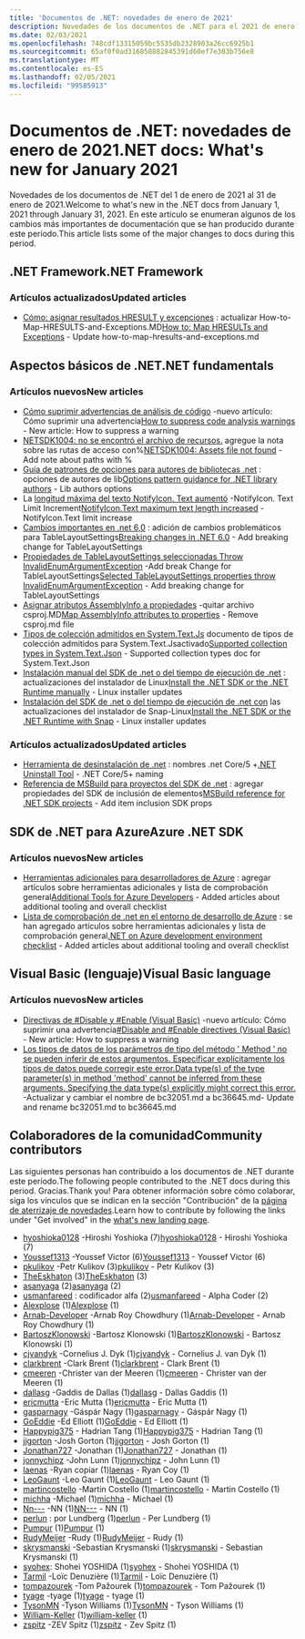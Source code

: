 ```yaml
---
title: 'Documentos de .NET: novedades de enero de 2021'
description: Novedades de los documentos de .NET para el 2021 de enero.
ms.date: 02/03/2021
ms.openlocfilehash: 748cdf13315059bc5535db2328903a26cc6925b1
ms.sourcegitcommit: 65af0f0ad316858882845391d60ef7e303b756e8
ms.translationtype: MT
ms.contentlocale: es-ES
ms.lasthandoff: 02/05/2021
ms.locfileid: "99585913"
---
```

# <a name="net-docs-whats-new-for-january-2021"></a><span data-ttu-id="2223e-103">Documentos de .NET: novedades de enero de 2021</span><span class="sxs-lookup"><span data-stu-id="2223e-103">.NET docs: What's new for January 2021</span></span>

<span data-ttu-id="2223e-104">Novedades de los documentos de .NET del 1 de enero de 2021 al 31 de enero de 2021.</span><span class="sxs-lookup"><span data-stu-id="2223e-104">Welcome to what's new in the .NET docs from January 1, 2021 through January 31, 2021.</span></span> <span data-ttu-id="2223e-105">En este artículo se enumeran algunos de los cambios más importantes de documentación que se han producido durante este período.</span><span class="sxs-lookup"><span data-stu-id="2223e-105">This article lists some of the major changes to docs during this period.</span></span>

## <a name="net-framework"></a><span data-ttu-id="2223e-106">.NET Framework</span><span class="sxs-lookup"><span data-stu-id="2223e-106">.NET Framework</span></span>

### <a name="updated-articles"></a><span data-ttu-id="2223e-107">Artículos actualizados</span><span class="sxs-lookup"><span data-stu-id="2223e-107">Updated articles</span></span>

- <span data-ttu-id="2223e-108">[Cómo: asignar resultados HRESULT y excepciones](../framework/interop/how-to-map-hresults-and-exceptions.md) : actualizar How-to-Map-HRESULTS-and-Exceptions.MD</span><span class="sxs-lookup"><span data-stu-id="2223e-108">[How to: Map HRESULTs and Exceptions](../framework/interop/how-to-map-hresults-and-exceptions.md) - Update how-to-map-hresults-and-exceptions.md</span></span>

## <a name="net-fundamentals"></a><span data-ttu-id="2223e-109">Aspectos básicos de .NET</span><span class="sxs-lookup"><span data-stu-id="2223e-109">.NET fundamentals</span></span>

### <a name="new-articles"></a><span data-ttu-id="2223e-110">Artículos nuevos</span><span class="sxs-lookup"><span data-stu-id="2223e-110">New articles</span></span>

- <span data-ttu-id="2223e-111">[Cómo suprimir advertencias de análisis de código](../fundamentals/code-analysis/suppress-warnings.md) -nuevo artículo: Cómo suprimir una advertencia</span><span class="sxs-lookup"><span data-stu-id="2223e-111">[How to suppress code analysis warnings](../fundamentals/code-analysis/suppress-warnings.md) - New article: How to suppress a warning</span></span>
- <span data-ttu-id="2223e-112">[NETSDK1004: no se encontró el archivo de recursos.](../core/tools/sdk-errors/netsdk1004.md) agregue la nota sobre las rutas de acceso con%</span><span class="sxs-lookup"><span data-stu-id="2223e-112">[NETSDK1004: Assets file not found](../core/tools/sdk-errors/netsdk1004.md) - Add note about paths with %</span></span>
- <span data-ttu-id="2223e-113">[Guía de patrones de opciones para autores de bibliotecas .net](../core/extensions/options-library-authors.md) : opciones de autores de lib</span><span class="sxs-lookup"><span data-stu-id="2223e-113">[Options pattern guidance for .NET library authors](../core/extensions/options-library-authors.md) - Lib authors options</span></span>
- <span data-ttu-id="2223e-114">La [longitud máxima del texto NotifyIcon. Text aumentó](../core/compatibility/windows-forms/6.0/notifyicon-text-max-text-length-increased.md) -NotifyIcon. Text Limit Increment</span><span class="sxs-lookup"><span data-stu-id="2223e-114">[NotifyIcon.Text maximum text length increased](../core/compatibility/windows-forms/6.0/notifyicon-text-max-text-length-increased.md) - NotifyIcon.Text limit increase</span></span>
- <span data-ttu-id="2223e-115">[Cambios importantes en .net 6,0](../core/compatibility/6.0.md) : adición de cambios problemáticos para TableLayoutSettings</span><span class="sxs-lookup"><span data-stu-id="2223e-115">[Breaking changes in .NET 6.0](../core/compatibility/6.0.md) - Add breaking change for TableLayoutSettings</span></span>
- <span data-ttu-id="2223e-116">[Propiedades de TableLayoutSettings seleccionadas Throw InvalidEnumArgumentException](../core/compatibility/windows-forms/6.0/tablelayoutsettings-apis-throw-invalidenumargumentexception.md) -Add break Change for TableLayoutSettings</span><span class="sxs-lookup"><span data-stu-id="2223e-116">[Selected TableLayoutSettings properties throw InvalidEnumArgumentException](../core/compatibility/windows-forms/6.0/tablelayoutsettings-apis-throw-invalidenumargumentexception.md) - Add breaking change for TableLayoutSettings</span></span>
- <span data-ttu-id="2223e-117">[Asignar atributos AssemblyInfo a propiedades](../core/migration/assembly-info.md) -quitar archivo csproj.MD</span><span class="sxs-lookup"><span data-stu-id="2223e-117">[Map AssemblyInfo attributes to properties](../core/migration/assembly-info.md) - Remove csproj.md file</span></span>
- <span data-ttu-id="2223e-118">[Tipos de colección admitidos en System.Text.Js](../standard/serialization/system-text-json-supported-collection-types.md) documento de tipos de colección admitidos para System.Text.Jsactivado</span><span class="sxs-lookup"><span data-stu-id="2223e-118">[Supported collection types in System.Text.Json](../standard/serialization/system-text-json-supported-collection-types.md) - Supported collection types doc for System.Text.Json</span></span>
- <span data-ttu-id="2223e-119">[Instalación manual del SDK de .net o del tiempo de ejecución de .net](../core/install/linux-scripted-manual.md) : actualizaciones del instalador de Linux</span><span class="sxs-lookup"><span data-stu-id="2223e-119">[Install the .NET SDK or the .NET Runtime manually](../core/install/linux-scripted-manual.md) - Linux installer updates</span></span>
- <span data-ttu-id="2223e-120">[Instalación del SDK de .net o del tiempo de ejecución de .net con](../core/install/linux-snap.md) las actualizaciones del instalador de Snap-Linux</span><span class="sxs-lookup"><span data-stu-id="2223e-120">[Install the .NET SDK or the .NET Runtime with Snap](../core/install/linux-snap.md) - Linux installer updates</span></span>

### <a name="updated-articles"></a><span data-ttu-id="2223e-121">Artículos actualizados</span><span class="sxs-lookup"><span data-stu-id="2223e-121">Updated articles</span></span>

- <span data-ttu-id="2223e-122">[Herramienta de desinstalación de .net](../core/additional-tools/uninstall-tool.md) : nombres .net Core/5 +</span><span class="sxs-lookup"><span data-stu-id="2223e-122">[.NET Uninstall Tool](../core/additional-tools/uninstall-tool.md) - .NET Core/5+ naming</span></span>
- <span data-ttu-id="2223e-123">[Referencia de MSBuild para proyectos del SDK de .net](../core/project-sdk/msbuild-props.md) : agregar propiedades del SDK de inclusión de elementos</span><span class="sxs-lookup"><span data-stu-id="2223e-123">[MSBuild reference for .NET SDK projects](../core/project-sdk/msbuild-props.md) - Add item inclusion SDK props</span></span>

## <a name="azure-net-sdk"></a><span data-ttu-id="2223e-124">SDK de .NET para Azure</span><span class="sxs-lookup"><span data-stu-id="2223e-124">Azure .NET SDK</span></span>

### <a name="new-articles"></a><span data-ttu-id="2223e-125">Artículos nuevos</span><span class="sxs-lookup"><span data-stu-id="2223e-125">New articles</span></span>

- <span data-ttu-id="2223e-126">[Herramientas adicionales para desarrolladores de Azure](../azure/azure-tools.md) : agregar artículos sobre herramientas adicionales y lista de comprobación general</span><span class="sxs-lookup"><span data-stu-id="2223e-126">[Additional Tools for Azure Developers](../azure/azure-tools.md) - Added articles about additional tooling and overall checklist</span></span>
- <span data-ttu-id="2223e-127">[Lista de comprobación de .net en el entorno de desarrollo de Azure](../azure/dotnet-dev-env-checklist.md) : se han agregado artículos sobre herramientas adicionales y lista de comprobación general</span><span class="sxs-lookup"><span data-stu-id="2223e-127">[.NET on Azure development environment checklist](../azure/dotnet-dev-env-checklist.md) - Added articles about additional tooling and overall checklist</span></span>

## <a name="visual-basic-language"></a><span data-ttu-id="2223e-128">Visual Basic (lenguaje)</span><span class="sxs-lookup"><span data-stu-id="2223e-128">Visual Basic language</span></span>

### <a name="new-articles"></a><span data-ttu-id="2223e-129">Artículos nuevos</span><span class="sxs-lookup"><span data-stu-id="2223e-129">New articles</span></span>

- <span data-ttu-id="2223e-130">[Directivas de #Disable y #Enable (Visual Basic)](../visual-basic/language-reference/directives/disable-enable.md) -nuevo artículo: Cómo suprimir una advertencia</span><span class="sxs-lookup"><span data-stu-id="2223e-130">[#Disable and #Enable directives (Visual Basic)](../visual-basic/language-reference/directives/disable-enable.md) - New article: How to suppress a warning</span></span>
- [<span data-ttu-id="2223e-131">Los tipos de datos de los parámetros de tipo del método ' Method ' no se pueden inferir de estos argumentos. Especificar explícitamente los tipos de datos puede corregir este error.</span><span class="sxs-lookup"><span data-stu-id="2223e-131">Data type(s) of the type parameter(s) in method 'method' cannot be inferred from these arguments. Specifying the data type(s) explicitly might correct this error.</span></span>](../visual-basic/language-reference/error-messages/bc36645.md) <span data-ttu-id="2223e-132">-Actualizar y cambiar el nombre de bc32051.md a bc36645.md</span><span class="sxs-lookup"><span data-stu-id="2223e-132">- Update and rename bc32051.md to bc36645.md</span></span>

## <a name="community-contributors"></a><span data-ttu-id="2223e-133">Colaboradores de la comunidad</span><span class="sxs-lookup"><span data-stu-id="2223e-133">Community contributors</span></span>

<span data-ttu-id="2223e-134">Las siguientes personas han contribuido a los documentos de .NET durante este período.</span><span class="sxs-lookup"><span data-stu-id="2223e-134">The following people contributed to the .NET docs during this period.</span></span> <span data-ttu-id="2223e-135">Gracias.</span><span class="sxs-lookup"><span data-stu-id="2223e-135">Thank you!</span></span> <span data-ttu-id="2223e-136">Para obtener información sobre cómo colaborar, siga los vínculos que se indican en la sección "Contribución" de la [página de aterrizaje de novedades](index.yml).</span><span class="sxs-lookup"><span data-stu-id="2223e-136">Learn how to contribute by following the links under "Get involved" in the [what's new landing page](index.yml).</span></span>

- <span data-ttu-id="2223e-137">[hyoshioka0128](https://github.com/hyoshioka0128) -Hiroshi Yoshioka (7)</span><span class="sxs-lookup"><span data-stu-id="2223e-137">[hyoshioka0128](https://github.com/hyoshioka0128) - Hiroshi Yoshioka (7)</span></span>
- <span data-ttu-id="2223e-138">[Youssef1313](https://github.com/Youssef1313) -Youssef Victor (6)</span><span class="sxs-lookup"><span data-stu-id="2223e-138">[Youssef1313](https://github.com/Youssef1313) - Youssef Victor (6)</span></span>
- <span data-ttu-id="2223e-139">[pkulikov](https://github.com/pkulikov) -Petr Kulikov (3)</span><span class="sxs-lookup"><span data-stu-id="2223e-139">[pkulikov](https://github.com/pkulikov) - Petr Kulikov (3)</span></span>
- <span data-ttu-id="2223e-140">[TheEskhaton](https://github.com/TheEskhaton) (3)</span><span class="sxs-lookup"><span data-stu-id="2223e-140">[TheEskhaton](https://github.com/TheEskhaton) (3)</span></span>
- <span data-ttu-id="2223e-141">[asanyaga](https://github.com/asanyaga) (2)</span><span class="sxs-lookup"><span data-stu-id="2223e-141">[asanyaga](https://github.com/asanyaga) (2)</span></span>
- <span data-ttu-id="2223e-142">[usmanfareed](https://github.com/usmanfareed) : codificador alfa (2)</span><span class="sxs-lookup"><span data-stu-id="2223e-142">[usmanfareed](https://github.com/usmanfareed) - Alpha Coder (2)</span></span>
- <span data-ttu-id="2223e-143">[Alexplose](https://github.com/Alexplose) (1)</span><span class="sxs-lookup"><span data-stu-id="2223e-143">[Alexplose](https://github.com/Alexplose) (1)</span></span>
- <span data-ttu-id="2223e-144">[Arnab-Developer](https://github.com/Arnab-Developer) -Arnab Roy Chowdhury (1)</span><span class="sxs-lookup"><span data-stu-id="2223e-144">[Arnab-Developer](https://github.com/Arnab-Developer) - Arnab Roy Chowdhury (1)</span></span>
- <span data-ttu-id="2223e-145">[BartoszKlonowski](https://github.com/BartoszKlonowski) -Bartosz Klonowski (1)</span><span class="sxs-lookup"><span data-stu-id="2223e-145">[BartoszKlonowski](https://github.com/BartoszKlonowski) - Bartosz Klonowski (1)</span></span>
- <span data-ttu-id="2223e-146">[cjvandyk](https://github.com/cjvandyk) -Cornelius J. Dyk (1)</span><span class="sxs-lookup"><span data-stu-id="2223e-146">[cjvandyk](https://github.com/cjvandyk) - Cornelius J. van Dyk (1)</span></span>
- <span data-ttu-id="2223e-147">[clarkbrent](https://github.com/clarkbrent) -Clark Brent (1)</span><span class="sxs-lookup"><span data-stu-id="2223e-147">[clarkbrent](https://github.com/clarkbrent) - Clark Brent (1)</span></span>
- <span data-ttu-id="2223e-148">[cmeeren](https://github.com/cmeeren) -Christer van der Meeren (1)</span><span class="sxs-lookup"><span data-stu-id="2223e-148">[cmeeren](https://github.com/cmeeren) - Christer van der Meeren (1)</span></span>
- <span data-ttu-id="2223e-149">[dallasg](https://github.com/dallasg) -Gaddis de Dallas (1)</span><span class="sxs-lookup"><span data-stu-id="2223e-149">[dallasg](https://github.com/dallasg) - Dallas Gaddis (1)</span></span>
- <span data-ttu-id="2223e-150">[ericmutta](https://github.com/ericmutta) -Eric Mutta (1)</span><span class="sxs-lookup"><span data-stu-id="2223e-150">[ericmutta](https://github.com/ericmutta) - Eric Mutta (1)</span></span>
- <span data-ttu-id="2223e-151">[gasparnagy](https://github.com/gasparnagy) -Gáspár Nagy (1)</span><span class="sxs-lookup"><span data-stu-id="2223e-151">[gasparnagy](https://github.com/gasparnagy) - Gáspár Nagy (1)</span></span>
- <span data-ttu-id="2223e-152">[GoEddie](https://github.com/GoEddie) -Ed Elliott (1)</span><span class="sxs-lookup"><span data-stu-id="2223e-152">[GoEddie](https://github.com/GoEddie) - Ed Elliott (1)</span></span>
- <span data-ttu-id="2223e-153">[Happypig375](https://github.com/Happypig375) - Hadrian Tang (1)</span><span class="sxs-lookup"><span data-stu-id="2223e-153">[Happypig375](https://github.com/Happypig375) - Hadrian Tang (1)</span></span>
- <span data-ttu-id="2223e-154">[jjgorton](https://github.com/jjgorton) -Josh Gorton (1)</span><span class="sxs-lookup"><span data-stu-id="2223e-154">[jjgorton](https://github.com/jjgorton) - Josh Gorton (1)</span></span>
- <span data-ttu-id="2223e-155">[Jonathan727](https://github.com/Jonathan727) -Jonathan (1)</span><span class="sxs-lookup"><span data-stu-id="2223e-155">[Jonathan727](https://github.com/Jonathan727) - Jonathan (1)</span></span>
- <span data-ttu-id="2223e-156">[jonnychipz](https://github.com/jonnychipz) -John Lunn (1)</span><span class="sxs-lookup"><span data-stu-id="2223e-156">[jonnychipz](https://github.com/jonnychipz) - John Lunn (1)</span></span>
- <span data-ttu-id="2223e-157">[laenas](https://github.com/laenas) -Ryan copiar (1)</span><span class="sxs-lookup"><span data-stu-id="2223e-157">[laenas](https://github.com/laenas) - Ryan Coy (1)</span></span>
- <span data-ttu-id="2223e-158">[LeoGaunt](https://github.com/LeoGaunt) -Leo Gaunt (1)</span><span class="sxs-lookup"><span data-stu-id="2223e-158">[LeoGaunt](https://github.com/LeoGaunt) - Leo Gaunt (1)</span></span>
- <span data-ttu-id="2223e-159">[martincostello](https://github.com/martincostello) -Martin Costello (1)</span><span class="sxs-lookup"><span data-stu-id="2223e-159">[martincostello](https://github.com/martincostello) - Martin Costello (1)</span></span>
- <span data-ttu-id="2223e-160">[michha](https://github.com/michha) -Michael (1)</span><span class="sxs-lookup"><span data-stu-id="2223e-160">[michha](https://github.com/michha) - Michael (1)</span></span>
- <span data-ttu-id="2223e-161">[Nn---](https://github.com/NN---) -NN (1)</span><span class="sxs-lookup"><span data-stu-id="2223e-161">[NN---](https://github.com/NN---) - NN (1)</span></span>
- <span data-ttu-id="2223e-162">[perlun](https://github.com/perlun) : por Lundberg (1)</span><span class="sxs-lookup"><span data-stu-id="2223e-162">[perlun](https://github.com/perlun) - Per Lundberg (1)</span></span>
- <span data-ttu-id="2223e-163">[Pumpur](https://github.com/Pumpur) (1)</span><span class="sxs-lookup"><span data-stu-id="2223e-163">[Pumpur](https://github.com/Pumpur) (1)</span></span>
- <span data-ttu-id="2223e-164">[RudyMeijer](https://github.com/RudyMeijer) -Rudy (1)</span><span class="sxs-lookup"><span data-stu-id="2223e-164">[RudyMeijer](https://github.com/RudyMeijer) - Rudy (1)</span></span>
- <span data-ttu-id="2223e-165">[skrysmanski](https://github.com/skrysmanski) -Sebastian Krysmanski (1)</span><span class="sxs-lookup"><span data-stu-id="2223e-165">[skrysmanski](https://github.com/skrysmanski) - Sebastian Krysmanski (1)</span></span>
- <span data-ttu-id="2223e-166">[syohex](https://github.com/syohex): Shohei YOSHIDA (1)</span><span class="sxs-lookup"><span data-stu-id="2223e-166">[syohex](https://github.com/syohex) - Shohei YOSHIDA (1)</span></span>
- <span data-ttu-id="2223e-167">[Tarmil](https://github.com/Tarmil) -Loïc Denuzière (1)</span><span class="sxs-lookup"><span data-stu-id="2223e-167">[Tarmil](https://github.com/Tarmil) - Loïc Denuzière (1)</span></span>
- <span data-ttu-id="2223e-168">[tompazourek](https://github.com/tompazourek) -Tom Pažourek (1)</span><span class="sxs-lookup"><span data-stu-id="2223e-168">[tompazourek](https://github.com/tompazourek) - Tom Pažourek (1)</span></span>
- <span data-ttu-id="2223e-169">[tyage](https://github.com/tyage) -tyage (1)</span><span class="sxs-lookup"><span data-stu-id="2223e-169">[tyage](https://github.com/tyage) - tyage (1)</span></span>
- <span data-ttu-id="2223e-170">[TysonMN](https://github.com/TysonMN) -Tyson Williams (1)</span><span class="sxs-lookup"><span data-stu-id="2223e-170">[TysonMN](https://github.com/TysonMN) - Tyson Williams (1)</span></span>
- <span data-ttu-id="2223e-171">[William-Keller](https://github.com/william-keller) (1)</span><span class="sxs-lookup"><span data-stu-id="2223e-171">[william-keller](https://github.com/william-keller) (1)</span></span>
- <span data-ttu-id="2223e-172">[zspitz](https://github.com/zspitz) -ZEV Spitz (1)</span><span class="sxs-lookup"><span data-stu-id="2223e-172">[zspitz](https://github.com/zspitz) - Zev Spitz (1)</span></span>
